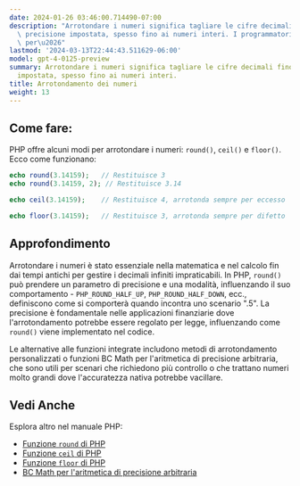 ```yaml
---
date: 2024-01-26 03:46:00.714490-07:00
description: "Arrotondare i numeri significa tagliare le cifre decimali fino a una\
  \ precisione impostata, spesso fino ai numeri interi. I programmatori arrotondano\
  \ per\u2026"
lastmod: '2024-03-13T22:44:43.511629-06:00'
model: gpt-4-0125-preview
summary: Arrotondare i numeri significa tagliare le cifre decimali fino a una precisione
  impostata, spesso fino ai numeri interi.
title: Arrotondamento dei numeri
weight: 13
---
```


## Come fare:
PHP offre alcuni modi per arrotondare i numeri: `round()`, `ceil()` e `floor()`. Ecco come funzionano:

```php
echo round(3.14159);   // Restituisce 3
echo round(3.14159, 2); // Restituisce 3.14

echo ceil(3.14159);    // Restituisce 4, arrotonda sempre per eccesso

echo floor(3.14159);   // Restituisce 3, arrotonda sempre per difetto
```

## Approfondimento
Arrotondare i numeri è stato essenziale nella matematica e nel calcolo fin dai tempi antichi per gestire i decimali infiniti impraticabili. In PHP, `round()` può prendere un parametro di precisione e una modalità, influenzando il suo comportamento - `PHP_ROUND_HALF_UP`, `PHP_ROUND_HALF_DOWN`, ecc., definiscono come si comporterà quando incontra uno scenario ".5". La precisione è fondamentale nelle applicazioni finanziarie dove l'arrotondamento potrebbe essere regolato per legge, influenzando come `round()` viene implementato nel codice.

Le alternative alle funzioni integrate includono metodi di arrotondamento personalizzati o funzioni BC Math per l'aritmetica di precisione arbitraria, che sono utili per scenari che richiedono più controllo o che trattano numeri molto grandi dove l'accuratezza nativa potrebbe vacillare.

## Vedi Anche
Esplora altro nel manuale PHP:
- [Funzione `round` di PHP](https://php.net/manual/en/function.round.php)
- [Funzione `ceil` di PHP](https://php.net/manual/en/function.ceil.php)
- [Funzione `floor` di PHP](https://php.net/manual/en/function.floor.php)
- [BC Math per l'aritmetica di precisione arbitraria](https://php.net/manual/en/book.bc.php)
